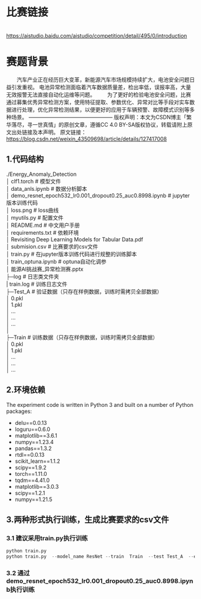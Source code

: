 # 比赛链接
  https://aistudio.baidu.com/aistudio/competition/detail/495/0/introduction

# 赛题背景
  汽车产业正在经历巨大变革，新能源汽车市场规模持续扩大，电池安全问题日益引发重视。 电池异常检测面临着汽车数据质量差，检出率低，误报率高，大量无效报警无法直接自动化运维等问题。
  为了更好的检验电池安全问题，比赛通过募集优秀异常检测方案，使用特征提取、参数优化、异常对比等手段对实车数据进行处理，优化异常检测结果，以便更好的应用于车辆预警、故障模式识别等多种场景。
————————————————
版权声明：本文为CSDN博主「繁华落尽，寻一世真情」的原创文章，遵循CC 4.0 BY-SA版权协议，转载请附上原文出处链接及本声明。
原文链接：https://blog.csdn.net/weixin_43509698/article/details/127417008
## 1.代码结构  
./Energy_Anomaly_Detection  
│  clf1.torch                                                            # 模型文件  
│  data_anls.ipynb                                                       # 数据分析脚本  
│  demo_resnet_epoch532_lr0.001_dropout0.25_auc0.8998.ipynb              # jupyter版本训练代码  
│  loss.png                                                              # loss曲线  
│  myutils.py                                                            # 配置文件  
│  README.md                                                             # 中文用户手册  
│  requirements.txt                                                      # 依赖环境  
│  Revisiting Deep Learning Models for Tabular Data.pdf   
│  submision.csv                                                         # 比赛要求的csv文件  
│  train.py                                                              # 在jupyter版本训练代码进行规整的训练脚本  
│  train_optuna.ipynb                                                    # optuna自动化调参  
│  能源AI挑战赛_异常检测赛.pptx                                      
├─log                                                                    # 日志类文件夹  
|      train.log                                                         # 训练日志文件                                                        
├─Test_A                                                                 # 验证数据（只存在样例数据，训练时需拷贝全部数据）  
│      0.pkl                                                             
│      1.pkl                                                                                                                        
│      ...                                                               
│      ...                                                               
│      ...                                                               
│                                                                        
├─Train                                                                  # 训练数据（只存在样例数据，训练时需拷贝全部数据）  
│      0.pkl                                                             
│      1.pkl                                                                                                                        
│      ...                                                               
│      ...                                                               
│      ...                                                               
## 2.环境依赖
The experiment code is written in Python 3 and built on a number of Python packages:    
- delu==0.0.13  
- loguru==0.6.0  
- matplotlib==3.6.1  
- numpy==1.23.4  
- pandas==1.3.2  
- rtdl==0.0.13  
- scikit_learn==1.1.2  
- scipy==1.9.2  
- torch==1.11.0  
- tqdm==4.41.0  
- matplotlib==3.0.3  
- scipy==1.2.1  
- numpy==1.21.5  

## 3.两种形式执行训练，生成比赛要求的csv文件  
### 3.1 建议采用train.py执行训练  
```python  
python train.py
python train.py  --model_name ResNet --train  Train  --test Test_A  --epoch 532  --batch_size 256 
```
### 3.2 通过demo_resnet_epoch532_lr0.001_dropout0.25_auc0.8998.ipynb执行训练  



